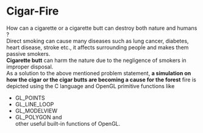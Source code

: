 # Cigar-Fire
  How can a cigarette or a cigarette butt can destroy both nature and
humans ? <br>
  Direct smoking can cause many diseases such as lung cancer, diabetes,
heart disease, stroke etc., it affects surrounding people and makes them
passive smokers. <br>
  **Cigarette butt** can harm the nature due to the negligence of smokers in
improper disposal. <br>
  As a solution to the above mentioned problem statement, **a simulation
on how the cigar or the cigar butts are becoming a cause for the forest** fire is
depicted using the C language and OpenGL primitive functions like  <br>
  * GL_POINTS
  * GL_LINE_LOOP
  * GL_MODELVIEW
  * GL_POLYGON and  <br>
other useful built-in functions of OpenGL.
